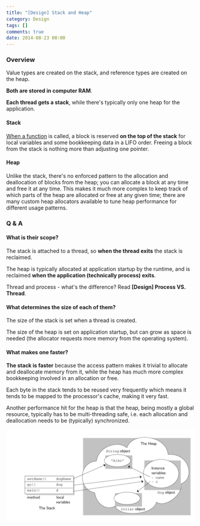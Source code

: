 ```yaml
---
title: "[Design] Stack and Heap"
category: Design
tags: []
comments: true
date: 2014-08-23 00:00
---
```



### Overview

Value types are created on the stack, and reference types are created on the heap.

**Both are stored in computer RAM**.

**Each thread gets a stack**, while there's typically only one heap for the application.

#### Stack

[When a function](http://stackoverflow.com/a/80113) is called, a block is reserved **on the top of the stack** for local variables and some bookkeeping data in a LIFO order. Freeing a block from the stack is nothing more than adjusting one pointer.

#### Heap

Unlike the stack, there's no enforced pattern to the allocation and deallocation of blocks from the heap; you can allocate a block at any time and free it at any time. This makes it much more complex to keep track of which parts of the heap are allocated or free at any given time; there are many custom heap allocators available to tune heap performance for different usage patterns.

### Q & A

#### What is their scope?

The stack is attached to a thread, so **when the thread exits** the stack is reclaimed.

The heap is typically allocated at application startup by the runtime, and is reclaimed **when the application (technically process) exits**.

Thread and process - what's the difference? Read **[Design] Process VS. Thread**.

#### What determines the size of each of them?

The size of the stack is set when a thread is created.

The size of the heap is set on application startup, but can grow as space is needed (the allocator requests more memory from the operating system).

#### What makes one faster?

**The stack is faster** because the access pattern makes it trivial to allocate and deallocate memory from it, while the heap has much more complex bookkeeping involved in an allocation or free.

Each byte in the stack tends to be reused very frequently which means it tends to be mapped to the processor's cache, making it very fast.

Another performance hit for the heap is that the heap, being mostly a global resource, typically has to be multi-threading safe, i.e. each allocation and deallocation needs to be (typically) synchronized.

![](/images/stack-and-heap.png)
